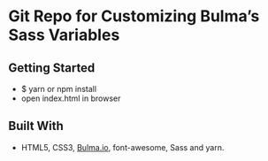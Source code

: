 # Git Repo for Customizing Bulma’s Sass Variables

## Getting Started
- $ yarn or npm install
- open index.html in browser

## Built With 
- HTML5, CSS3, [Bulma.io](https://bulma.io/), font-awesome, Sass and yarn.